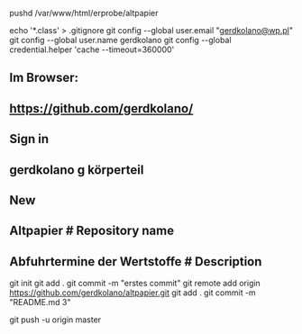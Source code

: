 pushd /var/www/html/erprobe/altpapier

echo '*.class' > .gitignore
git config --global user.email "gerdkolano@wp.pl"
git config --global user.name gerdkolano
git config --global credential.helper 'cache --timeout=360000'

## Im Browser:
## https://github.com/gerdkolano/
## Sign in
## gerdkolano g körperteil
## New
## Altpapier # Repository name
## Abfuhrtermine der Wertstoffe # Description

git init
git add .
git commit -m "erstes commit"
git remote add origin https://github.com/gerdkolano/altpapier.git
git add .
git commit -m "README.md 3"

git push -u origin master
